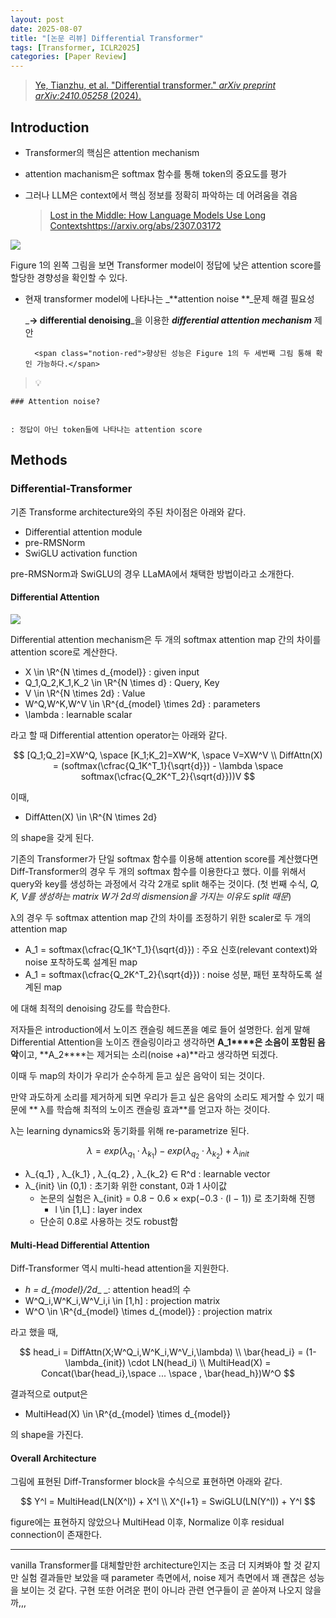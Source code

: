 ```yaml
---
layout: post
date: 2025-08-07
title: "[논문 리뷰] Differential Transformer"
tags: [Transformer, ICLR2025]
categories: [Paper Review]
---
```


> [Ye, Tianzhu, et al. "Differential transformer." ](https://arxiv.org/abs/2410.05258)[_arXiv preprint arXiv:2410.05258_](https://arxiv.org/abs/2410.05258)[ (2024).](https://arxiv.org/abs/2410.05258)



## Introduction

- Transformer의 핵심은 attention mechanism
- attention machanism은 softmax 함수를 통해 token의 중요도를 평가
- 그러나 LLM은 context에서 핵심 정보를 정확히 파악하는 데 어려움을 겪음

	> [Lost in the Middle: How Language Models Use Long Contextshttps://arxiv.org/abs/2307.03172](https://arxiv.org/abs/2307.03172)


![](https://prod-files-secure.s3.us-west-2.amazonaws.com/542b861c-36a8-4051-84e5-8804b6728dba/9083ea56-691a-4752-ae26-47f403431ac8/image.png?X-Amz-Algorithm=AWS4-HMAC-SHA256&X-Amz-Content-Sha256=UNSIGNED-PAYLOAD&X-Amz-Credential=ASIAZI2LB466XXU2Y4HN%2F20250831%2Fus-west-2%2Fs3%2Faws4_request&X-Amz-Date=20250831T070105Z&X-Amz-Expires=3600&X-Amz-Security-Token=IQoJb3JpZ2luX2VjEIz%2F%2F%2F%2F%2F%2F%2F%2F%2F%2FwEaCXVzLXdlc3QtMiJHMEUCIB5OfXRCIOVyws20oEPKVoG7SKIwqAYrKwok2mZEeGyIAiEAkYGW17MK9l5adx7QmzPhpDATo2kpDaXbcIpifWdUDokqiAQI5f%2F%2F%2F%2F%2F%2F%2F%2F%2F%2FARAAGgw2Mzc0MjMxODM4MDUiDKVt6%2FOQQMK60pwrbyrcA%2BupJdRycSDrUzcpKKzVC%2BURLrrI3No1E9JIxVeVXuHBpvlfsTC3vGRld%2FQX9WNeLWGvIHlUztr0tuY4yN2ioBfK7B8LEWK%2BYG8TmftwQUUjSqCTRHUsezRdiM2EmUnBsNJMOyHkHsxlD7d1GXOSjdvutS1YVFBIN4b1rQ8anL43O%2FEA4OtO%2B0RKUbtJ3LWhbYeVQaAVgUDA9tlL4yZOw4YdtwJp7MGfkBzmsKgGqQFzcYEPLo6pa8U3ikTQRD5WDeWMG4s8uckXjHPEYxIFtroWhF5zu6%2FRep8BjHhoFJnmAp5E%2Byl7lBXSrXD3%2BRD%2FGdqZzAabtolXb2yH%2B5dCAYr3HUHlZDxcxUYSuJC8w1fMvm2iRFkL7sc%2FzYgDDaS%2Bj%2BWE0Z55ACgtwa74nfa3RYQn2SvQHAKjRdL%2F6LMQJHidAlf3rJ71Cj3beNHc0K4RVFpPbeXc3%2BTEFDtrW0mdPKTJhaXZPlmjzheV916j%2BD%2BwkeJitlqG6FeY5eK1fjlIrCsCCeZTrVVvZ%2Fgov8Nv%2Bcs%2Bj8gX6iPRShY%2FRPKnm1wBkF0z16BW%2BpoEtuMHUDQF7hDPtb6sWpkjf9ZnKK3C1AuClvU7%2BjkgOJ9zi%2F9iEYG%2FzaB8RxflHZaOGcxbMIaUz8UGOqUBhP6rCw3ba3NGI1Qa42oJ%2F3kfvdatnHVVZSjzayyJP0SP7uA1BDts0ECHazUmF9Ny%2B2%2FDw3glsvyo%2Fs6dKUteCqRHptmg%2FHaIvwM%2F5xUsSxJFey9973z%2FHqr5g8rXsy70kv6aim6A0wH%2BhGTf0PyRE68RGiN99q8EvDg6Rz%2BOoJZmDze4BjIxJh%2B0mB163BaVKl22y0vGCRApOdfYO0lLshcGxewH&X-Amz-Signature=e4cc7ab8e1be81b7ebaf79056d61a316746ae38795cac3f38785e6832fcc1126&X-Amz-SignedHeaders=host&x-amz-checksum-mode=ENABLED&x-id=GetObject)


Figure 1의 왼쪽 그림을 보면 Transformer model이 정답에 낮은 attention score를 할당한 경향성을 확인할 수 있다.

- 현재 transformer model에 나타나는 _**attention noise **_문제 해결 필요성

	_**→ differential denoising**_을 이용한 _**differential attention mechanism**_ 제안


		<span class="notion-red">향상된 성능은 Figure 1의 두 세번째 그림 통해 확인 가능하다.</span>


> 💡 


	### Attention noise?


	: 정답이 아닌 token들에 나타나는 attention score



## Methods



### Differential-Transformer


기존 Transforme architecture와의 주된 차이점은 아래와 같다.

- Differential attention module
- pre-RMSNorm
- SwiGLU activation function

pre-RMSNorm과 SwiGLU의 경우 LLaMA에서 채택한 방법이라고 소개한다.



#### Differential Attention


![](https://prod-files-secure.s3.us-west-2.amazonaws.com/542b861c-36a8-4051-84e5-8804b6728dba/116d70b2-1963-4810-9167-f4c7d8a06e8f/image.png?X-Amz-Algorithm=AWS4-HMAC-SHA256&X-Amz-Content-Sha256=UNSIGNED-PAYLOAD&X-Amz-Credential=ASIAZI2LB466XXU2Y4HN%2F20250831%2Fus-west-2%2Fs3%2Faws4_request&X-Amz-Date=20250831T070105Z&X-Amz-Expires=3600&X-Amz-Security-Token=IQoJb3JpZ2luX2VjEIz%2F%2F%2F%2F%2F%2F%2F%2F%2F%2FwEaCXVzLXdlc3QtMiJHMEUCIB5OfXRCIOVyws20oEPKVoG7SKIwqAYrKwok2mZEeGyIAiEAkYGW17MK9l5adx7QmzPhpDATo2kpDaXbcIpifWdUDokqiAQI5f%2F%2F%2F%2F%2F%2F%2F%2F%2F%2FARAAGgw2Mzc0MjMxODM4MDUiDKVt6%2FOQQMK60pwrbyrcA%2BupJdRycSDrUzcpKKzVC%2BURLrrI3No1E9JIxVeVXuHBpvlfsTC3vGRld%2FQX9WNeLWGvIHlUztr0tuY4yN2ioBfK7B8LEWK%2BYG8TmftwQUUjSqCTRHUsezRdiM2EmUnBsNJMOyHkHsxlD7d1GXOSjdvutS1YVFBIN4b1rQ8anL43O%2FEA4OtO%2B0RKUbtJ3LWhbYeVQaAVgUDA9tlL4yZOw4YdtwJp7MGfkBzmsKgGqQFzcYEPLo6pa8U3ikTQRD5WDeWMG4s8uckXjHPEYxIFtroWhF5zu6%2FRep8BjHhoFJnmAp5E%2Byl7lBXSrXD3%2BRD%2FGdqZzAabtolXb2yH%2B5dCAYr3HUHlZDxcxUYSuJC8w1fMvm2iRFkL7sc%2FzYgDDaS%2Bj%2BWE0Z55ACgtwa74nfa3RYQn2SvQHAKjRdL%2F6LMQJHidAlf3rJ71Cj3beNHc0K4RVFpPbeXc3%2BTEFDtrW0mdPKTJhaXZPlmjzheV916j%2BD%2BwkeJitlqG6FeY5eK1fjlIrCsCCeZTrVVvZ%2Fgov8Nv%2Bcs%2Bj8gX6iPRShY%2FRPKnm1wBkF0z16BW%2BpoEtuMHUDQF7hDPtb6sWpkjf9ZnKK3C1AuClvU7%2BjkgOJ9zi%2F9iEYG%2FzaB8RxflHZaOGcxbMIaUz8UGOqUBhP6rCw3ba3NGI1Qa42oJ%2F3kfvdatnHVVZSjzayyJP0SP7uA1BDts0ECHazUmF9Ny%2B2%2FDw3glsvyo%2Fs6dKUteCqRHptmg%2FHaIvwM%2F5xUsSxJFey9973z%2FHqr5g8rXsy70kv6aim6A0wH%2BhGTf0PyRE68RGiN99q8EvDg6Rz%2BOoJZmDze4BjIxJh%2B0mB163BaVKl22y0vGCRApOdfYO0lLshcGxewH&X-Amz-Signature=8c8f806c3da1a7d7bfc4b73c7608a4ddfbc1328350eabb5705830b55a2b3fea5&X-Amz-SignedHeaders=host&x-amz-checksum-mode=ENABLED&x-id=GetObject)


Differential attention mechanism은 두 개의 softmax attention map 간의 차이를 attention score로 계산한다.

- X \in \R^{N \times d\_{model}} : given input
- Q\_1,Q\_2,K\_1,K\_2 \in \R^{N \times d} : Query, Key
- V \in \R^{N \times 2d} : Value
- W^Q,W^K,W^V \in \R^{d\_{model} \times 2d} : parameters
- \lambda : learnable scalar

라고 할 때 Differential attention operator는 아래와 같다.


$$
[Q_1;Q_2]=XW^Q, \space [K_1;K_2]=XW^K, \space V=XW^V \\
DiffAttn(X) = (softmax(\cfrac{Q_1K^T_1}{\sqrt{d}}) - \lambda \space softmax(\cfrac{Q_2K^T_2}{\sqrt{d}}))V
$$


이때,

- DiffAtten(X) \in \R^{N \times 2d}

의 shape을 갖게 된다.


기존의 Transformer가 단일 softmax 함수를 이용해 attention score를 계산했다면 Diff-Transformer의 경우 두 개의 softmax 함수를 이용한다고 했다. 이를 위해서 query와 key를 생성하는 과정에서 각각 2개로 split 해주는 것이다. <span class="notion-red">(첫 번째 수식, </span><span class="notion-red">_Q, K, V를 생성하는 matrix W가 2d의 dismension을 가지는 이유도 split 때문_</span><span class="notion-red">)</span>


 λ의 경우 두 softmax attention map 간의 차이를 조정하기 위한 scaler로 두 개의 attention map

- A\_1 = softmax(\cfrac{Q\_1K^T\_1}{\sqrt{d}}) : 주요 신호(relevant context)와 noise 포착하도록 설계된 map
- A\_1 = softmax(\cfrac{Q\_2K^T\_2}{\sqrt{d}}) : noise 성분, 패턴 포착하도록 설계된 map 

에 대해 최적의 denoising 강도를 학습한다.


저자들은 introduction에서 노이즈 캔슬링 헤드폰을 예로 들어 설명한다. 쉽게 말해 Differential Attention을 노이즈 캔슬링이라고 생각하면 **A\_1****은 소음이 포함된 음악**이고, **A\_2****는 제거되는 소리(noise +a)**라고 생각하면 되겠다. 


이때 두 map의 차이가 우리가 순수하게 듣고 싶은 음악이 되는 것이다. 


만약 과도하게 소리를 제거하게 되면 우리가 듣고 싶은 음악의 소리도 제거할 수 있기 때문에 ** λ를 학습해 최적의 노이즈 캔슬링 효과**를 얻고자 하는 것이다.


λ는 learning dynamics와 동기화를 위해 re-parametrize 된다.


$$
\lambda = exp(\lambda_{q_1} \cdot \lambda_{k_1}) - exp(\lambda_{q_2} \cdot \lambda_{k_2}) + \lambda_{init}
$$

- λ\_{q\_1} , λ\_{k\_1} , λ\_{q\_2} , λ\_{k\_2} ∈ R^d : learnable vector
- λ\_{init} \in (0,1) : 초기화 위한 constant, 0과 1 사이값
	- 논문의 실험은 λ\_{init} = 0.8 − 0.6 × exp(−0.3 · (l − 1)) 로 초기화해 진행
		- l \in [1,L] : layer index
	- 단순히 0.8로 사용하는 것도 robust함


#### **Multi-Head Differential Attention**


Diff-Transformer 역시 multi-head attention을 지원한다.

- _h = d\_{model}/2d__ _: attention head의 수
- W^Q\_i,W^K\_i,W^V\_i,i \in [1,h] : projection matrix
- W^O \in \R^{d\_{model} \times d\_{model}} : projection matrix

라고 했을 때,


$$
head_i = DiffAttn(X;W^Q_i,W^K_i,W^V_i,\lambda) \\
\bar{head_i} = (1-\lambda_{init}) \cdot LN(head_i) \\
MultiHead(X) = Concat(\bar{head_i},\space ... \space , \bar{head_h})W^O
$$


결과적으로 output은

- MultiHead(X) \in \R^{d\_{model} \times d\_{model}}

의 shape을 가진다.



#### Overall Architecture


그림에 표현된 Diff-Transformer block을 수식으로 표현하면 아래와 같다.


$$
Y^l = MultiHead(LN(X^l)) + X^l \\
X^{l+1} = SwiGLU(LN(Y^l)) + Y^l
$$


figure에는 표현하지 않았으나 MultiHead 이후, Normalize 이후 residual connection이 존재한다.


---


vanilla Transformer를 대체할만한 architecture인지는 조금 더 지켜봐야 할 것 같지만 실험 결과들만 보았을 때 parameter 측면에서, noise 제거 측면에서 꽤 괜찮은 성능을 보이는 것 같다. 구현 또한 어려운 편이 아니라 관련 연구들이 곧 쏟아져 나오지 않을까,,,

